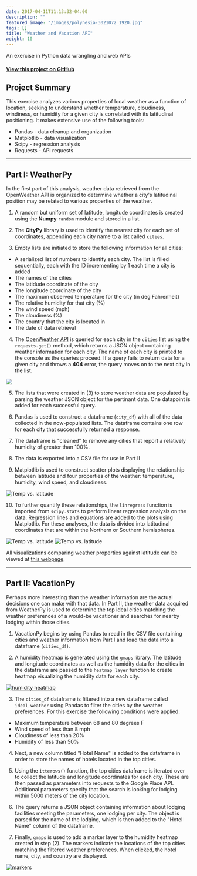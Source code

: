 ```yaml
---
date: 2017-04-11T11:13:32-04:00
description: ""
featured_image: "/images/polynesia-3021072_1920.jpg"
tags: []
title: "Weather and Vacation API"
weight: 10
---
```


An exercise in Python data wrangling and web APIs
<!--more-->

#### [View this project on GitHub](https://github.com/jgabunilas/python-api-challenge)  

## Project Summary 

This exercise analyzes various properties of local weather as a function of location, seeking to understand whether temperature, cloudiness, windiness, or humidity for a given city is correlated with its latitudinal positioning. It makes extensive use of the following tools:

- Pandas - data cleanup and organization
- Matplotlib - data visualization
- Scipy - regression analysis
- Requests - API requests

---

## Part I: WeatherPy
In the first part of this analysis, weather data retrieved from the OpenWeather API is organized to determine whether a city's latitudinal position may be related to various properties of the weather. 

1. A random but uniform set of latitude, longitude coordinates is created using the **Numpy** `random` module and stored in a list.

2. The **CityPy** library is used to identify the nearest city for each set of coordinates, appending each city name to a list called `cities`.

3. Empty lists are initiated to store the following information for all cities:

- A serialized list of numbers to identify each city. The list is filled sequentially, each with the ID incrementing by 1 each time a city is added
- The names of the cities
- The latidude coordinate of the city
- The longitude coordinate of the city
- The maximum observed temperature for the city (in deg Fahrenheit)
- The relative humidity for that city (%)
- The wind speed (mph)
- The cloudiness (%)
- The country that the city is located in
- The date of data retrieval

4. The [OpenWeather API](https://openweathermap.org/current) is queried for each city in the `cities` list using the `requests.get()` method, which returns a JSON object containing weather information for each city. The name of each city is printed to the console as the queries proceed. If a query fails to return data for a given city and throws a **404** error, the query moves on to the next city in the list. 

![](data_retrieval.png)

5. The lists that were created in (3) to store weather data are populated by parsing the weather JSON object for the pertinant data. One datapoint is added for each successful query. 

6. Pandas is used to construct a dataframe (`city_df`) with all of the data collected in the now-populated lists. The dataframe contains one row for each city that successfully returned a response. 

7. The dataframe is "cleaned" to remove any cities that report a relatively humidity of greater than 100%.

8. The data is exported into a CSV file for use in Part II

9. Matplotlib is used to construct scatter plots displaying the relationship between latitude and four properties of the weather: temperature, humidity, wind speed, and cloudiness.

![Temp vs. latitude](Fig1_Lat_v_Temp.png)

10. To further quantify these relationships, the `linregress` function is imported from `scipy.stats` to perform linear regression analysis on the data. Regression lines and equations are added to the plots using Matplotlib. For these analyses, the data is divided into latitudinal coordinates that are within the Northern or Southern hemispheres.

![Temp vs. latitude](Fig5_NH_Lat_v_Temp.png)
![Temp vs. latitude](Fig6_SH_Lat_v_Temp.png)

All visualizations comparing weather properties against latitude can be viewed at [this webpage](https://jgabunilas.github.io/Web-Design-Challenge/).

---

## Part II: VacationPy
Perhaps more interesting than the weather information are the actual decisions one can make with that data. In Part II, the weather data acquired from WeatherPy is used to determine the top  ideal cities matching the weather preferences of a would-be vacationer and searches for nearby lodging within those cities. 

1. VacationPy begins by using Pandas to read in the CSV file containing cities and weather information from Part I and load the data into a dataframe (`cities_df`).

2. A humidity heatmap is generated using the `gmaps` library. The latitude and longitude coordinates as well as the humidity data for the cities in the dataframe are passed to the `heatmap_layer` function to create heatmap visualizing the humidity data for each city.

[![humidity heatmap](humidity_heatmap.PNG)](https://jgabunilas.github.io/images/humidity_heatmap.PNG)

3. The `cities_df` dataframe is filtered into a new dataframe called `ideal_weather` using Pandas to filter the cities by the weather preferences. For this exercise the following conditions were applied:
- Maximum temperature between 68 and 80 degrees F
- Wind speed of less than 8 mph
- Cloudiness of less than 20%
- Humidity of less than 50%

4. Next, a new column titled "Hotel Name" is added to the dataframe in order to store the names of hotels located in the top cities. 

5. Using the `itterows()` function, the top cities dataframe is iterated over to collect the latitude and longitude coordinates for each city. These are then passed as parameters into requests to the Google Place API. Additional parameters specify that the search is looking for lodging within 5000 meters of the city location. 

6. The query returns a JSON object containing information about lodging facilities meeting the parameters, one lodging per city. The object is parsed for the name of the lodging, which is then added to the "Hotel Name" column of the dataframe.

7. Finally, `gmaps` is used to add a marker layer to the humidity heatmap created in step (2). The markers indicate the locations of the top cities matching the filtered weather preferences. When clicked, the hotel name, city, and country are displayed.  

[![markers](hotel_markers.PNG)](https://jgabunilas.github.io/images/hotel_markers.PNG)